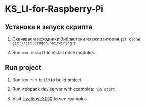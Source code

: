 # KS_LI-for-Raspberry-Pi

## Устанока и запуск скрипта

1. Скачиваем исходники библиотеки из репозитория `git clone git://git.drogon.net/wiringPi`

2. Run `npm install` to install node modules.

## Run project

1. Run `npm run build` to build project.

2. Run webpack dev server with examples: `npm start`

3. Visit [localhost:3000](http://localhost:3000) to see examples
